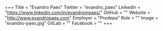 +++
Title = "Evandro Paes"
Twitter = "evandro_paes"
LinkedIn = "https://www.linkedin.com/in/evandrompaes/"
GitHub = ""
Website = "http://www.evandropaes.com"
Employer = "Prodepa"
Role = ""
Image = "evandro-paes.jpg"
GitLab = ""
Facebook = ""
+++
